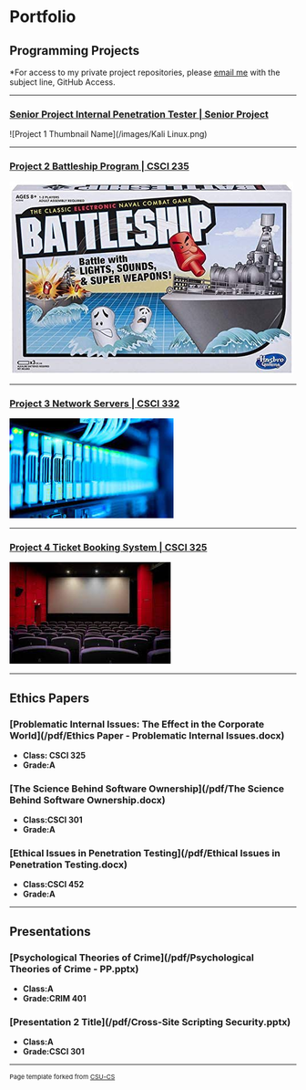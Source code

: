 Portfolio
=========

Programming Projects
--------------------

*For access to my private project repositories, please [email me](mailto:mtpoor@csustudent.net?subject=GitHub%20Access) with the subject line, GitHub Access.

---
### [Senior Project Internal Penetration Tester | Senior Project](project1)

![Project 1 Thumbnail Name](/images/Kali Linux.png)

---
### [Project 2 Battleship Program | CSCI 235](project2)

![Project 2 Thumbnail Name](images/Battleship.jpg)

---
### [Project 3 Network Servers | CSCI 332](project3)

![Project 3 Thumbnail Name](images/Servers.jpg)

---
### [Project 4 Ticket Booking System | CSCI 325](project4)

![Project 4 Thumbnail Name](images/MovieTheatre.jpg)

---

Ethics Papers
-------------

### [Problematic Internal Issues: The Effect in the Corporate World](/pdf/Ethics Paper - Problematic Internal Issues.docx)

-   **Class: CSCI 325**  
-   **Grade:A**

### [The Science Behind Software Ownership](/pdf/The Science Behind Software Ownership.docx)

-   **Class:CSCI 301** 
-   **Grade:A**

### [Ethical Issues in Penetration Testing](/pdf/Ethical Issues in Penetration Testing.docx)

-   **Class:CSCI 452** 
-   **Grade:A**

---

Presentations
-------------

### [Psychological Theories of Crime](/pdf/Psychological Theories of Crime - PP.pptx)

- **Class:A** 
- **Grade:CRIM 401**


### [Presentation 2 Title](/pdf/Cross-Site Scripting Security.pptx)

- **Class:A** 
- **Grade:CSCI 301**

---

<p style="font-size:11px">Page template forked from <a href="https://github.com/csu-cs/csci-portfolio">CSU-CS</a></p>
<!-- Remove above link if you don't want to attributive -->
